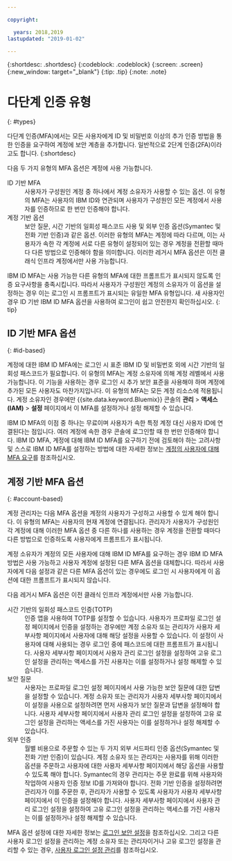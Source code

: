 ```yaml
---

copyright:

  years: 2018,2019
lastupdated: "2019-01-02"

---
```


{:shortdesc: .shortdesc}
{:codeblock: .codeblock}
{:screen: .screen}
{:new_window: target="_blank"}
{:tip: .tip}
{:note: .note}

# 다단계 인증 유형
{: #types}

다단계 인증(MFA)에서는 모든 사용자에게 ID 및 비밀번호 이상의 추가 인증 방법을 통한 인증을 요구하여 계정에 보안 계층을 추가합니다. 일반적으로 2단계 인증(2FA)이라고도 합니다.
{:shortdesc}

다음 두 가지 유형의 MFA 옵션은 계정에 사용 가능합니다.

<dl>
<dt>ID 기반 MFA</dt>
<dd>사용자가 구성원인 계정 중 하나에서 계정 소유자가 사용할 수 있는 옵션. 이 유형의 MFA는 사용자의 IBM ID와 연관되며 사용자가 구성원인 모든 계정에서 사용자를 인증하므로 한 번만 인증해야 합니다.</dd>
<dt>계정 기반 옵션</dt>
<dd>보안 질문, 시간 기반의 일회성 패스코드 사용 및 외부 인증 옵션(Symantec 및 전화 기반 인증)과 같은 옵션. 이러한 유형의 MFA는 계정에 따라 다르며, 이는 사용자가 속한 각 계정에 서로 다른 유형이 설정되어 있는 경우 계정을 전환할 때마다 다른 방법으로 인증해야 함을 의미합니다. 이러한 레거시 MFA 옵션은 이전 클래식 인프라 계정에서만 사용 가능합니다.</dd>
</dl>

IBM ID MFA는 사용 가능한 다른 유형의 MFA에 대한 프롬프트가 표시되지 않도록 인증 요구사항을 충족시킵니다. 따라서 사용자가 구성원인 계정의 소유자가 이 옵션을 설정하는 경우 이는 로그인 시 프롬프트가 표시되는 유일한 MFA 유형입니다. 새 사용자인 경우 ID 기반 IBM ID MFA 옵션을 사용하여 로그인이 쉽고 안전한지 확인하십시오.
{: tip}

## ID 기반 MFA 옵션
{: #id-based}

계정에 대한 IBM ID MFA에는 로그인 시 표준 IBM ID 및 비밀번호 외에 시간 기반의 일회성 패스코드가 필요합니다. 이 유형의 MFA는 계정 소유자에 의해 계정 레벨에서 사용 가능합니다. 이 기능을 사용하는 경우 로그인 시 추가 보안 표준을 사용해야 하며 계정에 추가된 모든 사용자도 마찬가지입니다. 이 유형의 MFA는 모든 계정 리소스에 적용됩니다. 계정 소유자인 경우에만 {{site.data.keyword.Bluemix}} 콘솔의 **관리** > **액세스(IAM)** > **설정** 페이지에서 이 MFA를 설정하거나 설정 해제할 수 있습니다.

IBM ID MFA의 이점 중 하나는 무료이며 사용자가 속한 특정 계정 대신 사용자 ID에 연결된다는 점입니다. 여러 계정에 속한 경우 콘솔에 로그인할 때 한 번만 인증해야 합니다. IBM ID MFA, 계정에 대해 IBM ID MFA를 요구하기 전에 검토해야 하는 고려사항 및 스스로 IBM ID MFA를 설정하는 방법에 대한 자세한 정보는 [계정의 사용자에 대해 MFA 요구](/docs/iam/mfa.html#setting-up-ibmid-mfa)를 참조하십시오.

## 계정 기반 MFA 옵션
{: #account-based}

계정 관리자는 다음 MFA 옵션을 계정의 사용자가 구성하고 사용할 수 있게 해야 합니다. 이 유형의 MFA는 사용자의 현재 계정에 연결됩니다. 관리자가 사용자가 구성원인 각 계정에 대해 이러한 MFA 옵션 중 다른 하나를 사용하는 경우 계정을 전환할 때마다 다른 방법으로 인증하도록 사용자에게 프롬프트가 표시됩니다. 

계정 소유자가 계정의 모든 사용자에 대해 IBM ID MFA를 요구하는 경우 IBM ID MFA 방법은 사용 가능하고 사용자 계정에 설정된 다른 MFA 옵션을 대체합니다. 따라서 사용자에게 다음 설정과 같은 다른 MFA 옵션이 있는 경우에도 로그인 시 사용자에게 이 옵션에 대한 프롬프트가 표시되지 않습니다.

다음 레거시 MFA 옵션은 이전 클래식 인프라 계정에서만 사용 가능합니다.

<dl>
<dt>시간 기반의 일회성 패스코드 인증(TOTP)</dt>
<dd>인증 앱을 사용하여 TOTP를 설정할 수 있습니다. 사용자가 프로파일 로그인 설정 페이지에서 인증을 설정하는 경우에만 계정 소유자 또는 관리자가 사용자 세부사항 페이지에서 사용자에 대해 해당 설정을 사용할 수 있습니다. 이 설정이 사용자에 대해 사용되는 경우 로그인 중에 패스코드에 대한 프롬프트가 표시됩니다. 사용자 세부사항 페이지에서 사용자 관리 로그인 설정을 설정하여 고유 로그인 설정을 관리하는 액세스를 가진 사용자는 이를 설정하거나 설정 해제할 수 있습니다.</dd>
<dt>보안 질문</dt>
<dd>사용자는 프로파일 로그인 설정 페이지에서 사용 가능한 보안 질문에 대한 답변을 설정할 수 있습니다. 계정 소유자 또는 관리자가 사용자 세부사항 페이지에서 이 설정을 사용으로 설정하려면 먼저 사용자가 보안 질문과 답변을 설정해야 합니다. 사용자 세부사항 페이지에서 사용자 관리 로그인 설정을 설정하여 고유 로그인 설정을 관리하는 액세스를 가진 사용자는 이를 설정하거나 설정 해제할 수 있습니다. </dd>
<dt>외부 인증</dt>
<dd>월별 비용으로 주문할 수 있는 두 가지 외부 서드파티 인증 옵션(Symantec 및 전화 기반 인증)이 있습니다. 계정 소유자 또는 관리자는 사용자를 위해 이러한 옵션을 주문하고 사용자에 대한 사용자 세부사항 페이지에서 해당 옵션을 사용할 수 있도록 해야 합니다. Symantec의 경우 관리자는 주문 완료를 위해 사용자와 작업하여 사용자 인증 정보 ID를 가져와야 합니다. 전화 기반 인증을 설정하려면 관리자가 이를 주문한 후, 관리자가 사용할 수 있도록 사용자가 사용자 세부사항 페이지에서 이 인증을 설정해야 합니다. 사용자 세부사항 페이지에서 사용자 관리 로그인 설정을 설정하여 고유 로그인 설정을 관리하는 액세스를 가진 사용자는 이를 설정하거나 설정 해제할 수 있습니다.</dd>
</dl>

MFA 옵션 설정에 대한 자세한 정보는 [로그인 보안 설정](/docs/account/login_settings.html#login-settings)을 참조하십시오. 그리고 다른 사용자 로그인 설정을 관리하는 계정 소유자 또는 관리자이거나 고유 로그인 설정을 관리할 수 있는 경우, [사용자 로그인 설정 관리](/docs/iam/user_login.html#loginsettings)를 참조하십시오.

